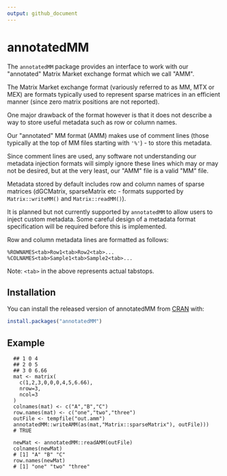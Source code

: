 ```yaml
---
output: github_document
---
```


<!-- README.md is generated from README.Rmd. Please edit that file -->


# annotatedMM

<!-- badges: start -->
<!-- badges: end -->

The `annotatedMM` package provides an interface to work with our "annotated" Matrix Market exchange format which we call "AMM".

The Matrix Market exchange format (variously referred to as MM, MTX or MEX) are formats typically used to represent sparse matrices in an efficient manner (since zero matrix positions are not reported).

One major drawback of the format however is that it does not describe a way to store useful metadata such as row or column names.

Our "annotated" MM format (AMM) makes use of comment lines (those typically at the top of MM files starting with `'%'`) - to store this metadata.

Since comment lines are used, any software not understanding our metadata injection formats will simply ignore these lines which may or may not be desired, but at the very least, our "AMM" file is a valid "MM" file.

Metadata stored by default includes row and column names of sparse matrices (dGCMatrix, sparseMatrix etc - formats supported by `Matrix::writeMM()` and `Matrix::readMM()`).

It is planned but not currently supported by `annotatedMM` to allow users to inject custom metadata. Some careful design of a metadata format specification will be required before this is implemented.

Row and column metadata lines are formatted as follows:

```
%ROWNAMES<tab>Row1<tab>Row2<tab>...
%COLNAMES<tab>Sample1<tab>Sample2<tab>...
```

Note: `<tab>` in the above represents actual tabstops.


## Installation

You can install the released version of annotatedMM from [CRAN](https://CRAN.R-project.org) with:

``` r
install.packages("annotatedMM")
```

## Example

```
  ## 1 0 4
  ## 2 0 5
  ## 3 0 6.66
  mat <- matrix(
    c(1,2,3,0,0,0,4,5,6.66),
    nrow=3,
    ncol=3
  )
  colnames(mat) <- c("A","B","C")
  row.names(mat) <- c("one","two","three")
  outFile <- tempfile("out.amm")
  annotatedMM::writeAMM(as(mat,"Matrix::sparseMatrix"), outFile)))
  # TRUE

  newMat <- annotatedMM::readAMM(outFile)
  colnames(newMat)
  # [1] "A" "B" "C"
  row.names(newMat)
  # [1] "one" "two" "three"
```

